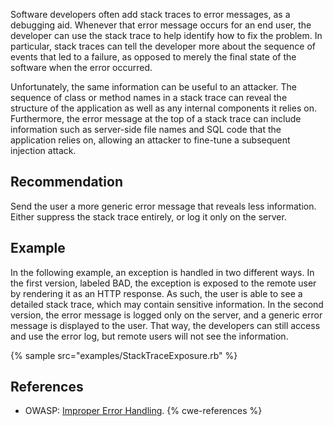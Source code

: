 Software developers often add stack traces to error messages, as a debugging aid. Whenever that error message occurs for an end user, the developer can use the stack trace to help identify how to fix the problem. In particular, stack traces can tell the developer more about the sequence of events that led to a failure, as opposed to merely the final state of the software when the error occurred.

Unfortunately, the same information can be useful to an attacker. The sequence of class or method names in a stack trace can reveal the structure of the application as well as any internal components it relies on. Furthermore, the error message at the top of a stack trace can include information such as server-side file names and SQL code that the application relies on, allowing an attacker to fine-tune a subsequent injection attack.


## Recommendation
Send the user a more generic error message that reveals less information. Either suppress the stack trace entirely, or log it only on the server.


## Example
In the following example, an exception is handled in two different ways. In the first version, labeled BAD, the exception is exposed to the remote user by rendering it as an HTTP response. As such, the user is able to see a detailed stack trace, which may contain sensitive information. In the second version, the error message is logged only on the server, and a generic error message is displayed to the user. That way, the developers can still access and use the error log, but remote users will not see the information.

{% sample src="examples/StackTraceExposure.rb" %}

## References
* OWASP: [Improper Error Handling](https://owasp.org/www-community/Improper_Error_Handling).
{% cwe-references %}
